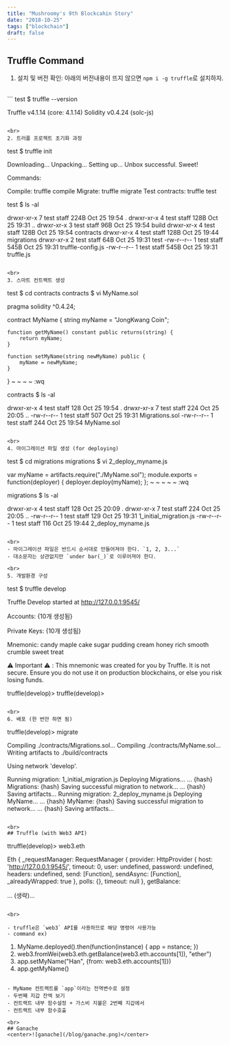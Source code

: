 ```yaml
---
title: "Mushroomy's 9th Blockcahin Story"
date: "2018-10-25"
tags: ["blockchain"]
draft: false
---
```


## Truffle Command
1. 설치 및 버전 확인: 아래의 버전내용이 뜨지 않으면 `npm i -g truffle`로 설치하자.

<br>
```
test $ truffle --version

Truffle v4.1.14 (core: 4.1.14)
Solidity v0.4.24 (solc-js)
```

<br>
2. 트러플 프로젝트 초기화 과정
```
test $ truffle init

Downloading...
Unpacking...
Setting up...
Unbox successful. Sweet!

Commands:

Compile:        truffle compile
Migrate:        truffle migrate
Test contracts: truffle test

test $ ls -al

drwxr-xr-x  7 test  staff   224B Oct 25 19:54 .
drwxr-xr-x  4 test  staff   128B Oct 25 19:31 ..
drwxr-xr-x  3 test  staff    96B Oct 25 19:54 build
drwxr-xr-x  4 test  staff   128B Oct 25 19:54 contracts
drwxr-xr-x  4 test  staff   128B Oct 25 19:44 migrations
drwxr-xr-x  2 test  staff    64B Oct 25 19:31 test
-rw-r--r--  1 test  staff   545B Oct 25 19:31 truffle-config.js
-rw-r--r--  1 test  staff   545B Oct 25 19:31 truffle.js
```

<br>
3. 스마트 컨트랙트 생성
```
test $ cd contracts
contracts $ vi MyName.sol


pragma solidity ^0.4.24;

contract MyName {
    string myName = "JongKwang Coin";

    function getMyName() constant public returns(string) {
        return myName;
    }

    function setMyName(string newMyName) public {
        myName = newMyName;
    }
}
~
~
~
~
:wq

contracts $ ls -al

drwxr-xr-x  4 test  staff  128 Oct 25 19:54 .
drwxr-xr-x  7 test  staff  224 Oct 25 20:05 ..
-rw-r--r--  1 test  staff  507 Oct 25 19:31 Migrations.sol
-rw-r--r--  1 test  staff  244 Oct 25 19:54 MyName.sol
```

<br>
4. 마이그레이션 파일 생성 (for deploying)
```
test $ cd migrations
migrations $ vi 2_deploy_myname.js

var myName = artifacts.require("./MyName.sol");
module.exports = function(deployer) {
        deployer.deploy(myName);
};
~
~
~
~
~
:wq

migrations $ ls -al

drwxr-xr-x  4 test  staff  128 Oct 25 20:09 .
drwxr-xr-x  7 test  staff  224 Oct 25 20:05 ..
-rw-r--r--  1 test  staff  129 Oct 25 19:31 1_initial_migration.js
-rw-r--r--  1 test  staff  116 Oct 25 19:44 2_deploy_myname.js
```

<br>
- 마이그레이션 파일은 반드시 순서대로 만들어져야 한다. `1, 2, 3...`
- 대소문자는 상관없지만 `under bar(_)`로 이루어져야 한다.

<br>
5. 개발환경 구성
```
test $ truffle develop

Truffle Develop started at http://127.0.0.1:9545/

Accounts:
{10개 생성됨}

Private Keys:
{10개 생성됨}

Mnemonic: candy maple cake sugar pudding cream honey rich smooth crumble sweet treat

⚠️  Important ⚠️  : This mnemonic was created for you by Truffle. It is not secure.
Ensure you do not use it on production blockchains, or else you risk losing funds.

truffle(develop)>
truffle(develop)>
```

<br>
6. 배포 (한 번만 하면 됨)
```
truffle(develop)> migrate

Compiling ./contracts/Migrations.sol...
Compiling ./contracts/MyName.sol...
Writing artifacts to ./build/contracts

Using network 'develop'.

Running migration: 1_initial_migration.js
  Deploying Migrations...
  ... {hash}
  Migrations: {hash}
Saving successful migration to network...
  ... {hash}
Saving artifacts...
Running migration: 2_deploy_myname.js
  Deploying MyName...
  ... {hash}
  MyName: {hash}
Saving successful migration to network...
  ... {hash}
Saving artifacts...
```

<br>
## Truffle (with Web3 API)
```
ttruffle(develop)> web3.eth

Eth {
  _requestManager:
   RequestManager {
     provider:
      HttpProvider {
        host: 'http://127.0.0.1:9545/',
        timeout: 0,
        user: undefined,
        password: undefined,
        headers: undefined,
        send: [Function],
        sendAsync: [Function],
        _alreadyWrapped: true },
     polls: {},
     timeout: null },
  getBalance:

  ... (생략)...

```

<br>

- truffle은 `web3` API를 사용하므로 해당 명령어 사용가능
- command ex)

```
1. MyName.deployed().then(function(instance) { app = nstance; })
2. web3.fromWei(web3.eth.getBalance(web3.eth.accounts[1]), "ether")
3. app.setMyName("Han", {from: web3.eth.accounts[1]})
4. app.getMyName()
```

- MyName 컨트랙트를 `app`이라는 전역변수로 설정
- 두번째 지갑 잔액 보기
- 컨트랙트 내부 함수설정 + 가스비 지불은 2번째 지갑에서
- 컨트랙트 내부 함수호출

<br>
## Ganache
<center>![ganache](/blog/ganache.png)</center>
